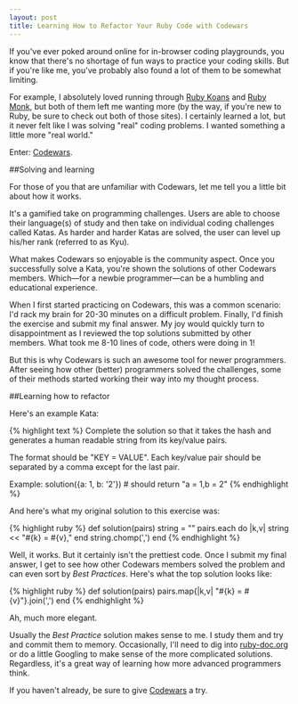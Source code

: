 ```yaml
---
layout: post
title: Learning How to Refactor Your Ruby Code with Codewars
---
```


If you've ever poked around online for in-browser coding playgrounds, you know that there's no shortage of fun ways to practice your coding skills. But if you're like me, you've probably also found a lot of them to be somewhat limiting.

For example, I absolutely loved running through [Ruby Koans](http://rubykoans.com/) and [Ruby Monk](https://rubymonk.com/), but both of them left me wanting more (by the way, if you're new to Ruby, be sure to check out both of those sites). I certainly learned a lot, but it never felt like I was solving "real" coding problems. I wanted something a little more "real world."

Enter: [Codewars](http://www.codewars.com/r/BWz9Tw).

##Solving and learning

For those of you that are unfamiliar with Codewars, let me tell you a little bit about how it works.

It's a gamified take on programming challenges. Users are able to choose their language(s) of study and then take on individual coding challenges called Katas. As harder and harder Katas are solved, the user can level up his/her rank (referred to as Kyu).

What makes Codewars so enjoyable is the community aspect. Once you successfully solve a Kata, you're shown the solutions of other Codewars members. Which—for a newbie programmer—can be a humbling and educational experience.

When I first started practicing on Codewars, this was a common scenario: I'd rack my brain for 20-30 minutes on a difficult problem. Finally, I'd finish the exercise and submit my final answer. My joy would quickly turn to disappointment as I reviewed the top solutions submitted by other members. What took me 8-10 lines of code, others were doing in 1!

But this is why Codewars is such an awesome tool for newer programmers. After seeing how other (better) programmers solved the challenges, some of their methods started working their way into my thought process.

##Learning how to refactor

Here's an example Kata:

{% highlight text %}
Complete the solution so that it takes the hash and 
generates a human readable string from its key/value pairs.

The format should be "KEY = VALUE".
Each key/value pair should be separated by a comma 
except for the last pair.

Example:
solution({a: 1, b: '2'}) # should return "a = 1,b = 2"
{% endhighlight %}

And here's what my original solution to this exercise was:

{% highlight ruby %}
def solution(pairs)
  string = ""
  pairs.each do |k,v|
    string << "#{k} = #{v},"
  end
  string.chomp(',')
end
{% endhighlight %}

Well, it works. But it certainly isn't the prettiest code. Once I submit my final answer, I get to see how other Codewars members solved the problem and can even sort by *Best Practices*. Here's what the top solution looks like:

{% highlight ruby %}
def solution(pairs)
  pairs.map{|k,v| "#{k} = #{v}"}.join(',')
end
{% endhighlight %}

Ah, much more elegant.

Usually the *Best Practice* solution makes sense to me. I study them and try and commit them to memory. Occasionally, I'll need to dig into [ruby-doc.org](http://ruby-doc.org/) or do a little Googling to make sense of the more complicated solutions. Regardless, it's a great way of learning how more advanced programmers think.

If you haven't already, be sure to give [Codewars](http://www.codewars.com/r/BWz9Tw) a try.